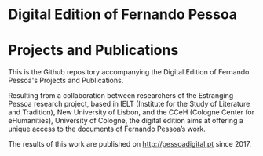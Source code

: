 Digital Edition of Fernando Pessoa
======
Projects and Publications
======

This is the Github repository accompanying the Digital Edition of Fernando Pessoa's Projects and Publications.

Resulting from a collaboration between researchers of the Estranging Pessoa research project, based in IELT (Institute for the Study of Literature and Tradition), New University of Lisbon, and the CCeH (Cologne Center for eHumanities), University of Cologne, the digital edition aims at offering a unique access to the documents of Fernando Pessoa’s work.

The results of this work are published on http://pessoadigital.pt since 2017.



